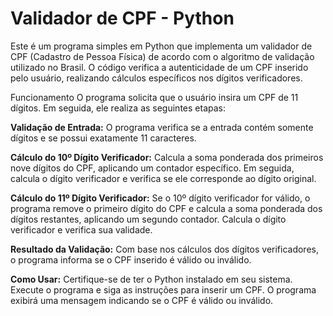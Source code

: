 # Validador de CPF - Python
Este é um programa simples em Python que implementa um validador de CPF (Cadastro de Pessoa Física) de acordo com o algoritmo de validação utilizado no Brasil. O código verifica a autenticidade de um CPF inserido pelo usuário, realizando cálculos específicos nos dígitos verificadores.

Funcionamento
O programa solicita que o usuário insira um CPF de 11 dígitos. Em seguida, ele realiza as seguintes etapas:

**Validação de Entrada:** O programa verifica se a entrada contém somente dígitos e se possui exatamente 11 caracteres.

**Cálculo do 10º Dígito Verificador:** Calcula a soma ponderada dos primeiros nove dígitos do CPF, aplicando um contador específico. Em seguida, calcula o dígito verificador e verifica se ele corresponde ao dígito original.

**Cálculo do 11º Dígito Verificador:** Se o 10º dígito verificador for válido, o programa remove o primeiro dígito do CPF e calcula a soma ponderada dos dígitos restantes, aplicando um segundo contador. Calcula o dígito verificador e verifica sua validade.

**Resultado da Validação:** Com base nos cálculos dos dígitos verificadores, o programa informa se o CPF inserido é válido ou inválido.

**Como Usar:**
Certifique-se de ter o Python instalado em seu sistema.
Execute o programa e siga as instruções para inserir um CPF.
O programa exibirá uma mensagem indicando se o CPF é válido ou inválido.
